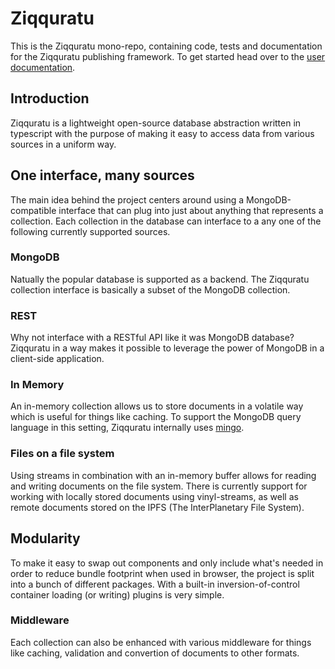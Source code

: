 # Ziqquratu

This is the Ziqquratu mono-repo, containing code, tests and documentation for
the Ziqquratu publishing framework. To get started head over to the
[user documentation](https://ziqquratu.gitbook.io/).

## Introduction

Ziqquratu is a lightweight open-source database abstraction written in
typescript with the purpose of making it easy to access data from various
sources in a uniform way.

## One interface, many sources

The main idea behind the project centers around using a MongoDB-compatible
interface that can plug into just about anything that represents a collection.
Each collection in the database can interface to a any one of the following
currently supported sources.

### MongoDB

Natually the popular database is supported as a backend. The Ziqquratu
collection interface is basically a subset of the MongoDB collection.

### REST

Why not interface with a RESTful API like it was MongoDB database? Ziqquratu
in a way makes it possible to leverage the power of MongoDB in a client-side
application.

### In Memory

An in-memory collection allows us to store documents in a volatile way which
is useful for things like caching. To support the MongoDB query language in
this setting, Ziqquratu internally uses [mingo](https://github.com/kofrasa/mingo).

### Files on a file system

Using streams in combination with an in-memory buffer allows for reading
and writing documents on the file system. There is currently support for 
working with locally stored documents using vinyl-streams, as well as 
remote documents stored on the IPFS (The InterPlanetary File System).

## Modularity

To make it easy to swap out components and only include what's needed in order
to reduce bundle footprint when used in browser, the project is split into
a bunch of different packages. With a built-in inversion-of-control container
loading (or writing) plugins is very simple.

### Middleware

Each collection can also be enhanced with various middleware for things like
caching, validation and convertion of documents to other formats.
